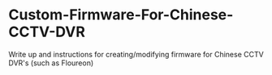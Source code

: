 # Custom-Firmware-For-Chinese-CCTV-DVR
Write up and instructions for creating/modifying firmware for Chinese CCTV DVR's (such as Floureon)
